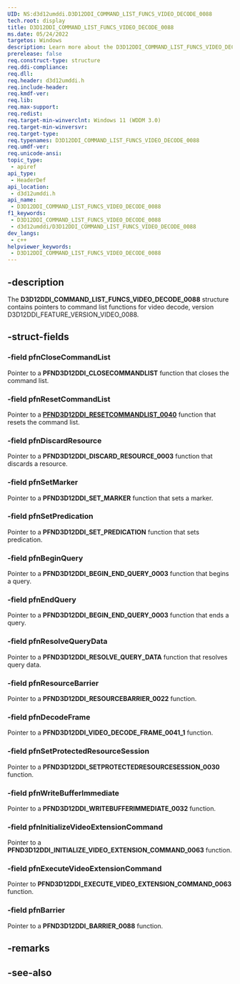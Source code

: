 ```yaml
---
UID: NS:d3d12umddi.D3D12DDI_COMMAND_LIST_FUNCS_VIDEO_DECODE_0088
tech.root: display
title: D3D12DDI_COMMAND_LIST_FUNCS_VIDEO_DECODE_0088
ms.date: 05/24/2022
targetos: Windows
description: Learn more about the D3D12DDI_COMMAND_LIST_FUNCS_VIDEO_DECODE_0088 structure.
prerelease: false
req.construct-type: structure
req.ddi-compliance: 
req.dll: 
req.header: d3d12umddi.h
req.include-header: 
req.kmdf-ver: 
req.lib: 
req.max-support: 
req.redist: 
req.target-min-winverclnt: Windows 11 (WDDM 3.0)
req.target-min-winversvr: 
req.target-type: 
req.typenames: D3D12DDI_COMMAND_LIST_FUNCS_VIDEO_DECODE_0088
req.umdf-ver: 
req.unicode-ansi: 
topic_type:
 - apiref
api_type:
 - HeaderDef
api_location:
 - d3d12umddi.h
api_name:
 - D3D12DDI_COMMAND_LIST_FUNCS_VIDEO_DECODE_0088
f1_keywords:
 - D3D12DDI_COMMAND_LIST_FUNCS_VIDEO_DECODE_0088
 - d3d12umddi/D3D12DDI_COMMAND_LIST_FUNCS_VIDEO_DECODE_0088
dev_langs:
 - c++
helpviewer_keywords:
 - D3D12DDI_COMMAND_LIST_FUNCS_VIDEO_DECODE_0088
---
```


## -description

The **D3D12DDI_COMMAND_LIST_FUNCS_VIDEO_DECODE_0088** structure contains pointers to command list functions for video decode, version D3D12DDI_FEATURE_VERSION_VIDEO_0088.

## -struct-fields

### -field pfnCloseCommandList

Pointer to a **PFND3D12DDI_CLOSECOMMANDLIST** function that closes the command list.

### -field pfnResetCommandList

Pointer to a [**PFND3D12DDI_RESETCOMMANDLIST_0040**](nc-d3d12umddi-pfnd3d12ddi_resetcommandlist_0040.md) function that resets the command list.

### -field pfnDiscardResource

Pointer to a **PFND3D12DDI_DISCARD_RESOURCE_0003** function that discards a resource.

### -field pfnSetMarker

Pointer to a **PFND3D12DDI_SET_MARKER** function that sets a marker.

### -field pfnSetPredication

Pointer to a **PFND3D12DDI_SET_PREDICATION** function that sets predication.

### -field pfnBeginQuery

Pointer to a **PFND3D12DDI_BEGIN_END_QUERY_0003** function that begins a query.

### -field pfnEndQuery

Pointer to a **PFND3D12DDI_BEGIN_END_QUERY_0003** function that ends a query.

### -field pfnResolveQueryData

Pointer to a **PFND3D12DDI_RESOLVE_QUERY_DATA** function that resolves query data.

### -field pfnResourceBarrier

Pointer to a **PFND3D12DDI_RESOURCEBARRIER_0022** function.

### -field pfnDecodeFrame

Pointer to a **PFND3D12DDI_VIDEO_DECODE_FRAME_0041_1** function.

### -field pfnSetProtectedResourceSession

Pointer to a **PFND3D12DDI_SETPROTECTEDRESOURCESESSION_0030** function.

### -field pfnWriteBufferImmediate

Pointer to a **PFND3D12DDI_WRITEBUFFERIMMEDIATE_0032** function.

### -field pfnInitializeVideoExtensionCommand

Pointer to a **PFND3D12DDI_INITIALIZE_VIDEO_EXTENSION_COMMAND_0063** function.

### -field pfnExecuteVideoExtensionCommand

Pointer to **PFND3D12DDI_EXECUTE_VIDEO_EXTENSION_COMMAND_0063** function.

### -field pfnBarrier

Pointer to a **PFND3D12DDI_BARRIER_0088** function.

## -remarks

## -see-also

